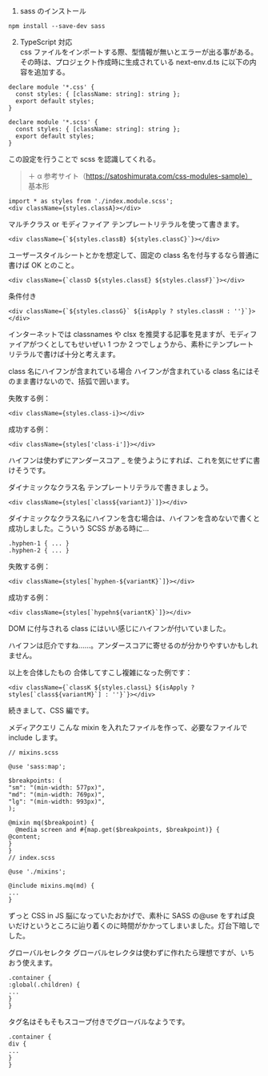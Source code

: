 1.  sass のインストール

```
npm install --save-dev sass
```

2. TypeScript 対応  
   css ファイルをインポートする際、型情報が無いとエラーが出る事がある。
   その時は、プロジェクト作成時に生成されている next-env.d.ts に以下の内容を追加する。

```
declare module '*.css' {
  const styles: { [className: string]: string };
  export default styles;
}

declare module '*.scss' {
  const styles: { [className: string]: string };
  export default styles;
}
```

この設定を行うことで scss を認識してくれる。

> ＋ α 参考サイト（https://satoshimurata.com/css-modules-sample）
> 基本形

```
import * as styles from './index.module.scss';
<div className={styles.classA}></div>
```

マルチクラス or モディファイア
テンプレートリテラルを使って書きます。

```
<div className={`${styles.classB} ${styles.classC}`}></div>
```

ユーザースタイルシートとかを想定して、固定の class 名を付与するなら普通に書けば OK とのこと。

```
<div className={`classD ${styles.classE} ${styles.classF}`}></div>
```

条件付き

```
<div className={`${styles.classG}` ${isApply ? styles.classH : ''}`}></div>
```

インターネットでは classnames や clsx を推奨する記事を見ますが、モディファイアがつくとしてもせいぜい 1 つか 2 つでしょうから、素朴にテンプレートリテラルで書けば十分と考えます。

class 名にハイフンが含まれている場合
ハイフンが含まれている class 名にはそのまま書けないので、括弧で囲います。

失敗する例：

```
<div className={styles.class-i}></div>
```

成功する例：

```
<div className={styles['class-i']}></div>
```

ハイフンは使わずにアンダースコア \_ を使うようにすれば、これを気にせずに書けそうです。

ダイナミックなクラス名
テンプレートリテラルで書きましょう。

```
<div className={styles[`class${variantJ}`]}></div>
```

ダイナミックなクラス名にハイフンを含む場合は、ハイフンを含めないで書くと成功しました。こういう SCSS がある時に…

```
.hyphen-1 { ... }
.hyphen-2 { ... }
```

失敗する例：

```
<div className={styles[`hyphen-${variantK}`]}></div>
```

成功する例：

```
<div className={styles[`hypehn${variantK}`]}></div>
```

DOM に付与される class にはいい感じにハイフンが付いていました。

ハイフンは厄介ですね……。アンダースコアに寄せるのが分かりやすいかもしれません。

以上を合体したもの
合体してすこし複雑になった例です：

```
<div className={`classK ${styles.classL} ${isApply ? styles[`class${variantM}`] : ''}`}></div>
```

続きまして、CSS 編です。

メディアクエリ
こんな mixin を入れたファイルを作って、必要なファイルで include します。

```
// mixins.scss

@use 'sass:map';

$breakpoints: (
"sm": "(min-width: 577px)",
"md": "(min-width: 769px)",
"lg": "(min-width: 993px)",
);

@mixin mq($breakpoint) {
  @media screen and #{map.get($breakpoints, $breakpoint)} {
@content;
}
}
// index.scss

@use './mixins';

@include mixins.mq(md) {
...
}
```

ずっと CSS in JS 脳になっていたおかげで、素朴に SASS の@use をすれば良いだけというところに辿り着くのに時間がかかってしまいました。灯台下暗しでした。

グローバルセレクタ
グローバルセレクタは使わずに作れたら理想ですが、いちおう使えます。

```
.container {
:global(.children) {
...
}
}
```

タグ名はそもそもスコープ付きでグローバルなようです。

```
.container {
div {
...
}
}
```
